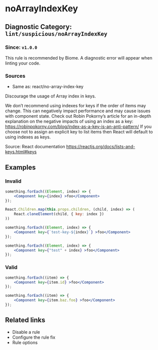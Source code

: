 # noArrayIndexKey

## Diagnostic Category: `lint/suspicious/noArrayIndexKey`

### Since: `v1.0.0`

This rule is recommended by Biome. A diagnostic error will appear when linting your code.

### Sources

- Same as: react/no-array-index-key

Discourage the usage of Array index in keys.

We don’t recommend using indexes for keys if the order of items may change.
This can negatively impact performance and may cause issues with component state.
Check out Robin Pokorny’s article for an in-depth explanation on the negative impacts of using an index as a key: https://robinpokorny.com/blog/index-as-a-key-is-an-anti-pattern/
If you choose not to assign an explicit key to list items then React will default to using indexes as keys.

Source: React documentation https://reactjs.org/docs/lists-and-keys.html#keys

## Examples

### Invalid

```jsx
something.forEach((Element, index) => {
    <Component key={index} >foo</Component>
});
```

```jsx
React.Children.map(this.props.children, (child, index) => (
    React.cloneElement(child, { key: index })
))
```

```jsx
something.forEach((Element, index) => {
    <Component key={`test-key-${index}`} >foo</Component>
});
```

```jsx
something.forEach((Element, index) => {
    <Component key={"test" + index} >foo</Component>
});
```

### Valid

```jsx
something.forEach((item) => {
    <Component key={item.id} >foo</Component>
});
```

```jsx
something.forEach((item) => {
    <Component key={item.baz.foo} >foo</Component>
});
```

## Related links

- Disable a rule
- Configure the rule fix
- Rule options
